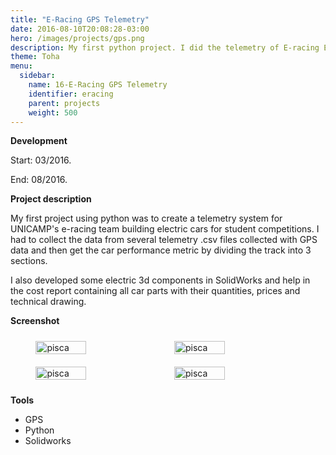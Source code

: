 ```yaml
---
title: "E-Racing GPS Telemetry"
date: 2016-08-10T20:08:28-03:00
hero: /images/projects/gps.png
description: My first python project. I did the telemetry of E-racing Electric car in a speedway using GPS coordinates.
theme: Toha
menu:
  sidebar:
    name: 16-E-Racing GPS Telemetry
    identifier: eracing
    parent: projects
    weight: 500
---
```


**Development**

Start: 03/2016.

End: 08/2016.


**Project description**

My first project using python was to create a telemetry system for UNICAMP's e-racing team building electric cars for student competitions. I had to collect the data from several telemetry .csv files collected with GPS data and then get the car performance metric by dividing the track into 3 sections.

I also developed some electric 3d components in SolidWorks and help in the cost report containing all car parts with their quantities, prices and technical drawing.


**Screenshot**

<div style="display: flex; flex-wrap: wrap; justify-content: center;">
    <img src="/mrcmarc/posts/projects/images/gps/gps_plot.png" alt="pisca" style="width: 40%; margin: 10px;">
    <img src="/mrcmarc/posts/projects/images/gps/car.jpg" alt="pisca" style="width: 40%; margin: 10px;">
    <img src="/mrcmarc/posts/projects/images/gps/view1.png" alt="pisca" style="width: 40%; margin: 10px;">
    <img src="/mrcmarc/posts/projects/images/gps/view2.jpg" alt="pisca" style="width: 40%; margin: 10px;">
</div>


**Tools**
- GPS
- Python
- Solidworks